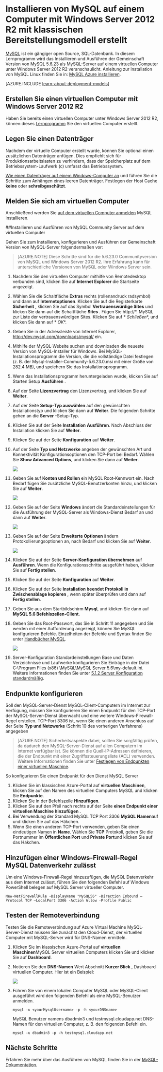 <properties
    pageTitle="Erstellen Sie einen virtuellen Computer mit MySQL | Microsoft Azure"
    description="Erstellen Sie einen virtuellen Azure-Computer mit Windows Server 2012 R2 und der MySQL-Datenbank mit dem klassischen Bereitstellungsmodell."
    services="virtual-machines-windows"
    documentationCenter=""
    authors="cynthn"
    manager="timlt"
    editor="tysonn"
    tags="azure-service-management"/>

<tags
    ms.service="virtual-machines-windows"
    ms.workload="infrastructure-services"
    ms.tgt_pltfrm="vm-windows"
    ms.devlang="na"
    ms.topic="article"
    ms.date="07/25/2016"
    ms.author="cynthn"/>


# <a name="install-mysql-on-a-virtual-machine-created-with-the-classic-deployment-model-running-windows-server-2012-r2"></a>Installieren von MySQL auf einem Computer mit Windows Server 2012 R2 mit klassischen Bereitstellungsmodell erstellt

[MySQL](http://www.mysql.com) ist ein gängiger open Source, SQL-Datenbank. In diesem Lernprogramm wird das Installieren und Ausführen der Gemeinschaft Version von MySQL 5.6.23 als MySQL-Server auf einem virtuellen Computer unter Windows Server 2012 R2 veranschaulicht. Anleitung zur Installation von MySQL Linux finden Sie in: [MySQL Azure installieren](virtual-machines-linux-mysql-install.md).

[AZURE.INCLUDE [learn-about-deployment-models](../../includes/learn-about-deployment-models-classic-include.md)]

## <a name="create-a-virtual-machine-running-windows-server-2012-r2"></a>Erstellen Sie einen virtuellen Computer mit Windows Server 2012 R2

Haben Sie bereits einen virtuellen Computer unter Windows Server 2012 R2, können dieses [Lernprogramm](virtual-machines-windows-classic-tutorial.md) Sie den virtuellen Computer erstellt. 

## <a name="attach-a-data-disk"></a>Legen Sie einen Datenträger

Nachdem der virtuelle Computer erstellt wurde, können Sie optional einen zusätzlichen Datenträger anfügen. Dies empfiehlt sich für Produktionsarbeitslasten zu verhindern, dass der Speicherplatz auf dem Betriebssystem-Laufwerk (c) umfasst das Betriebssystem.

[Wie einen Datenträger auf einem Windows-Computer an](virtual-machines-windows-classic-attach-disk.md) und führen Sie die Schritte zum Anhängen eines leeren Datenträger. Festlegen der Host Cache **keine** oder **schreibgeschützt**.

## <a name="log-on-to-the-virtual-machine"></a>Melden Sie sich am virtuellen Computer

Anschließend werden Sie [auf dem virtuellen Computer anmelden](virtual-machines-windows-classic-connect-logon.md) MySQL installieren.

##<a name="install-and-run-mysql-community-server-on-the-virtual-machine"></a>Installieren und Ausführen von MySQL Community Server auf dem virtuellen Computer

Gehen Sie zum Installieren, konfigurieren und Ausführen der Gemeinschaft Version von MySQL-Server folgendermaßen vor:

> [AZURE.NOTE] Diese Schritte sind für die 5.6.23.0 Communityversion von MySQL und Windows Server 2012 R2. Ihre Erfahrung kann für unterschiedliche Versionen von MySQL oder Windows Server sein.

1.  Nachdem Sie den virtuellen Computer mithilfe von Remotedesktop verbunden sind, klicken Sie auf **Internet Explorer** die Startseite angezeigt.
2.  Wählen Sie die Schaltfläche **Extras** rechts (rollenandruck radsymbol) und dann auf **Internetoptionen**. Klicken Sie auf die Registerkarte **Sicherheit** , klicken Sie auf das Symbol **Vertrauenswürdige Sites** und klicken Sie dann auf die Schaltfläche **Sites** . Fügen Sie http://*. MySQL zur Liste der vertrauenswürdigen Sites. Klicken Sie auf * *Schließen**, und klicken Sie dann auf * *OK**.
3.  Geben Sie in der Adressleiste von Internet Explorer, http://dev.mysql.com/downloads/mysql/ ein.
4.  Mithilfe der MySQL-Website suchen und downloaden die neueste Version von MySQL-Installer für Windows. Bei MySQL-Installationsprogramm die Version, die die vollständige Datei festlegen (z. B. der Mysql-Installer-Community-5.6.23.0.msi mit einer Größe von 282.4 MB), und speichern Sie das Installationsprogramm.
5.  Wenn das Installationsprogramm heruntergeladen wurde, klicken Sie auf Starten Setup **Ausführen** .
6.  Auf der Seite **Lizenzvertrag** den Lizenzvertrag, und klicken Sie auf **Weiter**.
7.  Auf der Seite **Setup-Typ auswählen** auf den gewünschten Installationstyp und klicken Sie dann auf **Weiter**. Die folgenden Schritte gehen an die **Server** -Setup-Typ.
8.  Klicken Sie auf der Seite **Installation** **Ausführen**. Nach Abschluss der Installation klicken Sie auf **Weiter**.
9.  Klicken Sie auf der Seite **Konfiguration** auf **Weiter**.
10. Auf der Seite **Typ und Netzwerke** angeben der gewünschten Art und Konnektivität Konfigurationsoptionen den TCP-Port bei Bedarf. Wählen Sie **Show Advanced Options**, und klicken Sie dann auf **Weiter**.

    ![](./media/virtual-machines-windows-classic-mysql-2008r2/MySQL_TypeNetworking.png)

11. Geben Sie auf **Konten und Rollen** ein MySQL Root-Kennwort ein. Nach Bedarf fügen Sie zusätzliche MySQL-Benutzerkonten hinzu, und klicken Sie auf **Weiter**.

    ![](./media/virtual-machines-windows-classic-mysql-2008r2/MySQL_AccountsRoles_Filled.png)

12. Geben Sie auf der Seite **Windows** ändert die Standardeinstellungen für die Ausführung der MySQL-Server als Windows-Dienst Bedarf an und dann auf **Weiter**.

    ![](./media/virtual-machines-windows-classic-mysql-2008r2/MySQL_WindowsService.png)

13. Geben Sie auf der Seite **Erweiterte Optionen** ändern Protokollierungsoptionen an, nach Bedarf und klicken Sie auf **Weiter**.

    ![](./media/virtual-machines-windows-classic-mysql-2008r2/MySQL_AdvOptions.png)

14. Klicken Sie auf der Seite **Server-Konfiguration übernehmen** auf **Ausführen**. Wenn die Konfigurationsschritte ausgeführt haben, klicken Sie auf **Fertig stellen**.
15. Klicken Sie auf der Seite **Konfiguration** auf **Weiter**.
16. Klicken Sie auf der Seite **Installation beendet** **Protokoll in Zwischenablage kopieren** , wenn später überprüfen und dann auf **Fertig stellen**.
17. Geben Sie aus dem Startbildschirm **Mysql**, und klicken Sie dann auf **MySQL 5.6 Befehlszeilen-Client**.
18. Geben Sie das Root-Passwort, das Sie in Schritt 11 angegeben und Sie werden mit einer Aufforderung angezeigt, können Sie MySQL konfigurieren Befehle. Einzelheiten der Befehle und Syntax finden Sie unter [Handbücher MySQL](http://dev.mysql.com/doc/refman/5.6/en/server-configuration-defaults.html).

    ![](./media/virtual-machines-windows-classic-mysql-2008r2/MySQL_CommandPrompt.png)

19. Server-Konfiguration Standardeinstellungen Base und Daten Verzeichnisse und Laufwerke konfigurieren Sie Einträge in der Datei C:\Program Files (x86) \MySQL\MySQL Server 5.6\my-default.ini. Weitere Informationen finden Sie unter [5.1.2 Server Konfiguration standardmäßig](http://dev.mysql.com/doc/refman/5.6/en/server-configuration-defaults.html).

## <a name="configure-endpoints"></a>Endpunkte konfigurieren

Soll den MySQL-Server-Dienst MySQL-Client-Computern im Internet zur Verfügung, müssen Sie konfigurieren Sie einen Endpunkt für den TCP-Port der MySQL-Server-Dienst überwacht und eine weitere Windows-Firewall-Regel erstellen. TCP-Port 3306 ist, wenn Sie einen anderen Anschluss auf der Seite **Typ und Netzwerke** (Schritt 10 des vorherigen Verfahrens) angegeben


> [AZURE.NOTE] Sicherheitsaspekte dabei, sollten Sie sorgfältig prüfen, da dadurch den MySQL-Server-Dienst auf allen Computern im Internet verfügbar ist. Sie können die Quell-IP-Adressen definieren, die der Endpunkt mit einer Zugriffssteuerungsliste (ACL) verwenden. Weitere Informationen finden Sie unter [Festlegen von Endpunkten einer virtuellen Maschine](virtual-machines-windows-classic-setup-endpoints.md).


So konfigurieren Sie einen Endpunkt für den Dienst MySQL Server

1.  Klicken Sie im klassischen Azure-Portal auf **virtuellen Maschinen**, klicken Sie auf den Namen des virtuellen Computers MySQL und klicken Sie **Endpunkte**.
2.  Klicken Sie in der Befehlszeile **Hinzufügen**.
3.  Klicken Sie auf den Pfeil nach rechts auf der Seite **einen Endpunkt einer virtuellen Maschine hinzufügen** .
4.  Bei Verwendung der Standard MySQL TCP Port 3306 **MySQL** **Namen**auf und klicken Sie auf das Häkchen.
5.  Wenn Sie einen anderen TCP-Port verwenden, geben Sie einen eindeutigen Namen in **Name**. Wählen Sie **TCP** Protokoll, geben Sie die Portnummer im **Öffentlichen Port** und **Private Port**und klicken Sie auf das Häkchen.

## <a name="add-a-windows-firewall-rule-to-allow-mysql-traffic"></a>Hinzufügen einer Windows-Firewall-Regel MySQL Datenverkehr zulässt

Um eine Windows-Firewall-Regel hinzuzufügen, die MySQL Datenverkehr aus dem Internet zulässt, führen Sie den folgenden Befehl auf Windows PowerShell belegen auf MySQL Server virtueller Computer.

    New-NetFirewallRule -DisplayName "MySQL56" -Direction Inbound –Protocol TCP –LocalPort 3306 -Action Allow -Profile Public


    
## <a name="test-your-remote-connection"></a>Testen der Remoteverbindung


Testen Sie die Remoteverbindung auf Azure Virtual Machine MySQL-Server-Dienst müssen Sie zunächst den Cloud-Dienst, der virtuellen Computer mit MySQL-Server wird für DNS-Namen ermitteln.

1.  Klicken Sie im klassischen Azure-Portal auf **virtuellen Maschinen**MySQL Server virtuellen Computers klicken Sie und klicken Sie auf **Dashboard**.
2.  Notieren Sie den **DNS-Namen** Wert Abschnitt **Kurzer Blick** , Dashboard virtuellen Computer. Hier ist ein Beispiel:

    ![](./media/virtual-machines-windows-classic-mysql-2008r2/MySQL_DNSName.png)

3.  Führen Sie von einem lokalen Computer MySQL oder MySQL-Client ausgeführt wird den folgenden Befehl als eine MySQL-Benutzer anmelden.

        mysql -u <yourMysqlUsername> -p -h <yourDNSname>

    MySQL Benutzer namens dbadmin3 und testmysql.cloudapp.net DNS-Namen für den virtuellen Computer, z. B. den folgenden Befehl ein.

        mysql -u dbadmin3 -p -h testmysql.cloudapp.net


## <a name="next-steps"></a>Nächste Schritte

Erfahren Sie mehr über das Ausführen von MySQL finden Sie in der [MySQL-Dokumentation](http://dev.mysql.com/doc/).
